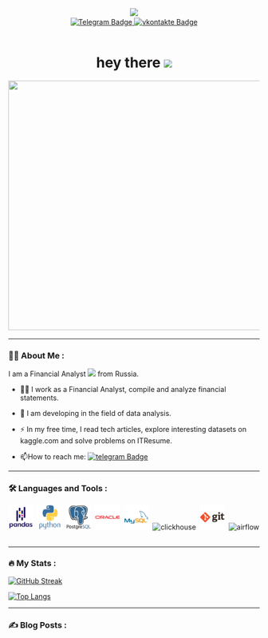 <div id="header" align="center">
   <img src="https://media.giphy.com/media/cmCEsJZHYBPels360q/giphy.gif" width="100"/>
<div id="badges">
  <a href="https://t.me/evglev_tg">
    <img src="https://img.shields.io/badge/Telegram-blue?logo=telegram&logoColor=white&style=for-the-badge" alt="Telegram Badge"/>
  </a>
  <a href="https://vk.com/id74240752">
    <img src="https://img.shields.io/badge/vkontakte-blue?logo=vk&logoColor=white&style=for-the-badge" alt="vkontakte Badge"/>
  </a>
</div>
<img src="https://komarev.com/ghpvc/?username=evglev96&style=flat-square&color=blue" alt=""/>
  <h1>
    hey there
    <img src="https://media.giphy.com/media/26DN81TqLPIzBlksw/giphy.gif" width="30px"/>
  </h1>
</div>
<div align="center">
  <img src="https://thumbs.gfycat.com/BelatedVeneratedKiskadee-max-1mb.gif" width="800" height="500"/>
</div>

---

### :man_technologist: About Me :
I am a Financial Analyst <img src="https://media.giphy.com/media/WUlplcMpOCEmTGBtBW/giphy.gif" width="30"> from Russia.
- :technologist: I work as a Financial Analyst, compile and analyze financial statements.

- :seedling: I am developing in the field of data analysis.

- :zap: In my free time, I read tech articles, explore interesting datasets on kaggle.com and solve problems on ITResume.

- :mailbox:How to reach me: [![telegram Badge](https://img.shields.io/badge/-telegram-blue?style=flat&logo=telegram&logoColor=white)](https://t.me/evglev_tg)

---

### :hammer_and_wrench: Languages and Tools :
<div> 
  <img src="https://github.com/devicons/devicon/blob/master/icons/pandas/pandas-original-wordmark.svg" title="Pandas"  alt="Pandas" width="50" height="50"/>&nbsp; 
  <img src="https://github.com/devicons/devicon/blob/master/icons/python/python-original-wordmark.svg" title="Python"  alt="Python" width="50" height="50"/>&nbsp;
  <img src="https://github.com/devicons/devicon/blob/master/icons/postgresql/postgresql-original-wordmark.svg" title="postgresql"  alt="postgresql" width="50" height="50"/>&nbsp; 
  <img src="https://github.com/devicons/devicon/blob/master/icons/oracle/oracle-original.svg" title="oracle"  alt="oracle" width="50" height="50"/>&nbsp;
  <img src="https://github.com/devicons/devicon/blob/master/icons/mysql/mysql-original-wordmark.svg" title="MySQL"  alt="MySQL" width="50" height="50"/>&nbsp;
  <img src="https://seeklogo.com/images/C/clickhouse-logo-653663F866-seeklogo.com.png" title="clickhouse"  alt="clickhouse" width="50" height="50"/>&nbsp; 
  <img src="https://github.com/devicons/devicon/blob/master/icons/git/git-original-wordmark.svg" title="Git" alt="Git" width="50" height="50"/>&nbsp;
  <img src="https://upload.wikimedia.org/wikipedia/commons/d/de/AirflowLogo.png" title="airflow" alt="airflow" width="100" height="50"/>&nbsp
</div>

---

### :fire: My Stats :
[![GitHub Streak](http://github-readme-streak-stats.herokuapp.com?user=evglev96&theme=dark&background=000000)](https://git.io/streak-stats)

[![Top Langs](https://github-readme-stats.vercel.app/api/top-langs/?username=evglev96&layout=compact&theme=vision-friendly-dark)](https://github.com/anuraghazra/github-readme-stats)

---

### :writing_hand: Blog Posts :
<!-- BLOG-POST-LIST:START -->
<!-- BLOG-POST-LIST:END -->
